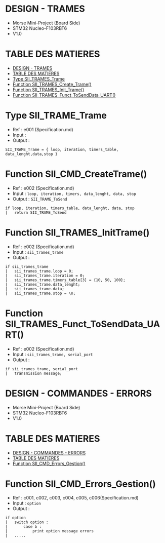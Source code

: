 # DESIGN - TRAMES

- Morse  Mini-Project (Board Side)
- STM32 Nucleo-F103RBT6
- V1.0

# TABLE DES MATIERES
- [DESIGN - TRAMES](#design---trames)
- [TABLE DES MATIERES](#table-des-matieres)
- [Type SII\_TRAMES\_Trame](#type-sii_cmd_trame)
- [Function SII\_TRAMES\_Create_Trame()](#function-sii_cmd_create_trame())
- [Function SII\_TRAMES\_Init_Trame()](#function-sii_cmd_init_trame())
- [Function SII\_TRAMES\_Funct_ToSendData_UART()](#function-sii_cmd_init_trame())


# Type SII_TRAME_Trame
- Ref : e001 (Specification.md)
- Input :
- Output :
```
SII_TRAME_Trame = { loop, iteration, timers_table, data_lenght,data,stop }
```
# Function SII_CMD_CreateTrame()
- Ref : e002 (Specification.md)
- Input : `loop, iteration, timers, data_lenght, data, stop`
- Output : `SII_TRAME_ToSend` 
```
if loop, iteration, timers_table, data_lenght, data, stop
|   return SII_TRAME_ToSend
```
# Function SII_TRAMES_InitTrame()
- Ref : e002 (Specification.md)
- Input : `sii_trames_trame`
- Output : 
```
if sii_trames_trame
|   sii_trames_trame.loop = 0;
|   sii_trames_trame.iteration = 0;
|   sii_trames_trame.timers_table[3] = {10, 50, 100};
|   sii_trames_trame.data_lenght;
|   sii_trames_trame.data;
|   sii_trames_trame.stop = \n;
```
# Function SII_TRAMES_Funct_ToSendData_UART()
- Ref : e002 (Specification.md)
- Input : `sii_trames_trame, serial_port`
- Output : 
```
if sii_trames_trame, serial_port
|   transmission message;

```
# DESIGN - COMMANDES - ERRORS

- Morse  Mini-Project (Board Side)
- STM32 Nucleo-F103RBT6
- V1.0

# TABLE DES MATIERES
- [DESIGN - COMMANDES - ERRORS](#design---commandes)
- [TABLE DES MATIERES](#table-des-matieres)
- [Function SII\_CMD\_Errors_Gestion()](#function-sii_errors_gestion)

# Function SII_CMD_Errors_Gestion()

- Ref : c001, c002, c003, c004, c005, c006(Specification.md)
- Input : `option`
- Output :  

```
if option 
|   switch option :
|       case b :
|           print option message errors
|   .....
```
```